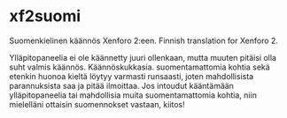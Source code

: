 # xf2suomi
Suomenkielinen käännös Xenforo 2:een. Finnish translation for Xenforo 2.

Ylläpitopaneelia ei ole käännetty juuri ollenkaan, mutta muuten pitäisi olla suht valmis käännös. 
Käännöskukkasia. suomentamattomia kohtia sekä etenkin huonoa kieltä löytyy varmasti runsaasti, joten mahdollisista parannuksista saa ja pitää ilmoittaa.
Jos intoudut kääntämään ylläpitopaneelia tai mahdollisia muita suomentamattomia kohtia, niin mielelläni ottaisin suomennokset vastaan, kiitos!
